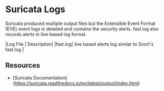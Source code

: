 # Suricata Logs
Suricata produced multiple output files but the Extensible Event Format (EVE) event logs is detailed and contains the security alerts. fast.log also records alerts in line based log format.

|Log File | Description|
|fast.log| line based alerts log similar to Snort's fast.log |



## Resources
* [Suricata Documentation] (https://suricata.readthedocs.io/en/latest/output/index.html)
